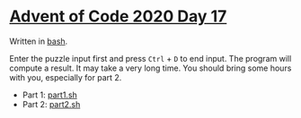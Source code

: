 # [Advent of Code 2020 Day 17](https://adventofcode.com/2020/day/17)

Written in [bash](https://en.wikipedia.org/wiki/Bash_(Unix_shell)).

Enter the puzzle input first and press `Ctrl` + `D` to end input. The program will compute a result. It may take a very long time. You should bring some hours with you, especially for part 2.

  * Part 1: [part1.sh](part1.sh)
  * Part 2: [part2.sh](part2.sh)
